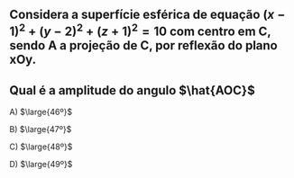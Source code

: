 ## Considera a superfície esférica de equação $(x-1)^2+(y-2)^2+(z+1)^2=10$ com centro em C, sendo A a projeção de C, por reflexão do plano xOy.
## Qual é a amplitude do angulo $\hat{AOC}$

A) $\large{46º}$

B) $\large{47º}$

C) $\large{48º}$

D) $\large{49º}$


